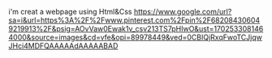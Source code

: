 i'm creat a webpage using Html&Css
https://www.google.com/url?sa=i&url=https%3A%2F%2Fwww.pinterest.com%2Fpin%2F682084306049219913%2F&psig=AOvVaw0Ewak1v_csv213TS7pHIwO&ust=1702533081464000&source=images&cd=vfe&opi=89978449&ved=0CBIQjRxqFwoTCJjqwJHci4MDFQAAAAAdAAAAABAD
